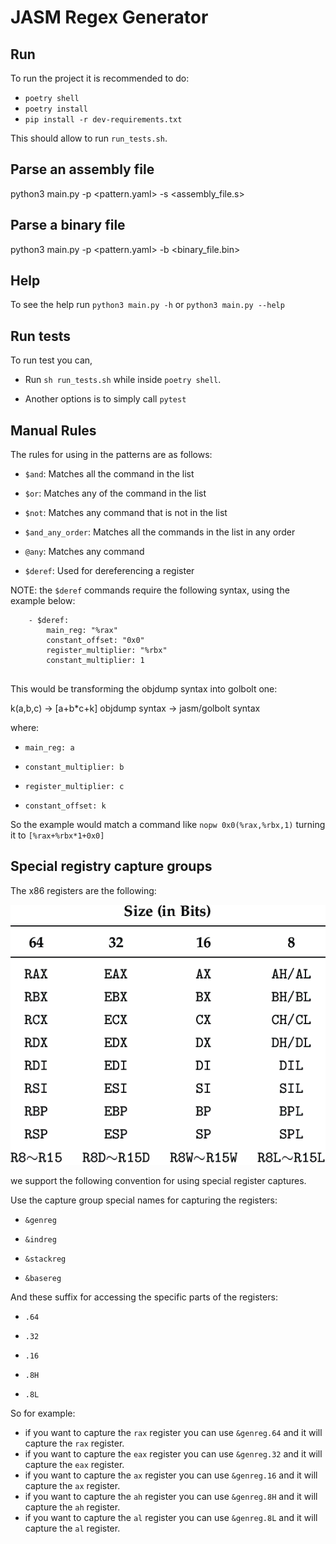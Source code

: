 # JASM Regex Generator

## Run

To run the project it is recommended to do:

- `poetry shell` 
- `poetry install`
- `pip install -r dev-requirements.txt`

This should allow to run `run_tests.sh`.

## Parse an assembly file

python3 main.py -p <pattern.yaml> -s <assembly_file.s>

## Parse a binary file

python3 main.py -p <pattern.yaml> -b <binary_file.bin>

## Help

To see the help run `python3 main.py -h` or `python3 main.py --help`

## Run tests

To run test you can,

* Run `sh run_tests.sh` while inside `poetry shell`.

* Another options is to simply call `pytest`

## Manual Rules

The rules for using in the patterns are as follows:

* `$and`: Matches all the command in the list

* `$or`: Matches any of the command in the list

* `$not`: Matches any command that is not in the list

* `$and_any_order`: Matches all the commands in the list in any order

* `@any`: Matches any command

* `$deref`: Used for dereferencing a register

NOTE: the `$deref` commands require the following syntax, using the example below:

```
    - $deref:
        main_reg: "%rax"
        constant_offset: "0x0"
        register_multiplier: "%rbx"
        constant_multiplier: 1


```

This would be transforming the objdump syntax into golbolt one:

k(a,b,c) -> [a+b*c+k]
objdump syntax -> jasm/golbolt syntax

where:

* `main_reg: a`

* `constant_multiplier: b`

* `register_multiplier: c`

* `constant_offset: k`

So the example would match a command like `nopw 0x0(%rax,%rbx,1)` turning it to `[%rax+%rbx*1+0x0]`

## Special registry capture groups

The x86 registers are the following:

![x86 registers](images/x86_registers.png)

we support the following convention for using special register captures.

Use the capture group special names for capturing the registers:

* `&genreg`

* `&indreg`

* `&stackreg`

* `&basereg`

And these suffix for accessing the specific parts of the registers:

* `.64`

* `.32`

* `.16`

* `.8H`

* `.8L`

So for example:

* if you want to capture the `rax` register you can use `&genreg.64` and it will capture the `rax` register.
* if you want to capture the `eax` register you can use `&genreg.32` and it will capture the `eax` register.
* if you want to capture the `ax` register you can use `&genreg.16` and it will capture the `ax` register.
* if you want to capture the `ah` register you can use `&genreg.8H` and it will capture the `ah` register.
* if you want to capture the `al` register you can use `&genreg.8L` and it will capture the `al` register.
